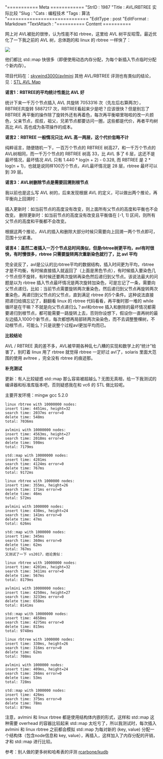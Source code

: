 "=========== Meta ============
"StrID : 1987
"Title : AVL/RBTREE 实际比较
"Slug  : 
"Cats  : 编程技术
"Tags  : 算法
"=============================
"EditType   : post
"EditFormat : Markdown
"TextAttach : 
"========== Content ==========

网上对 AVL被批的很惨，认为性能不如 rbtree，这里给 AVL 树平反昭雪。最近优化了一下我之前的 AVL 树，总体跑的和 linux 的 rbtree 一样快了：

![](http://skywind3000.github.io/word/images/avl/compare.png)

他们都比 std::map 快很多（即便使用动态内存分配，为每个新插入节点临时分配个新内存）。

项目代码在：[skywind3000/avlmini](https://github.com/skywind3000/avlmini)
其他 AVL/RBTREE 评测也有类似的结论，见：[STL AVL Map](http://stlavlmap.sourceforge.net/)


**谣言1：RBTREE的平均统计性能比 AVL 好**

统计下来一千万个节点插入 AVL 共旋转 7053316 次（先左后右算两次），RBTREE共旋转 5887217 次，RBTREE看起来少是吧？应该很快？但是别忘了 RBTREE 再平衡的操作除了旋转外还有再着色，每次再平衡噼里啪啦的改一片颜色，父亲节点，叔叔，祖父，兄弟节点都要访问一圈，这些都是代价，再者平均树高比 AVL 高也成为各项操作的成本。

**谣言2：RBTREE 一般情况只比 AVL 高一两层，这个代价忽略不计**

纯粹谣言，随便随机一下，一百万个节点的 RBTREE 树高27，和一千万个节点的 AVL树相同，而一千万个节点的 RBTREE 树高 33，比 AVL 多了 6 层，这还不是最坏情况，最坏情况 AVL 只有 1.440 * log(n + 2) - 0.328, 而 RBTREE 是 2 * log(n + 1)，也就是说同样100万个节点，AVL最坏情况是 28 层，rbtree 最坏可以到 39 层。



**谣言3：AVL树删除节点是需要回溯到根节点**

我以前也是这么写 AVL 树的，后来发现根据 AVL 的定义，可以做出两个推论，再平衡向上回溯时：

插入更新时：如当前节点的高度没有改变，则上面所有父节点的高度和平衡也不会改变。
删除更新时：如当前节点的高度没有改变且平衡值在 [-1, 1] 区间，则所有父节点的高度和平衡都不会改变。

根据这两个推论，AVL的插入和删除大部分时候只需要向上回溯一两个节点即可，范围十分紧凑。


**谣言4：虽然二者插入一万个节点总时间类似，但是rbtree树更平均，avl有时很快，有时慢很多，rbtree 只需要旋转两次重新染色就行了，比 avl 平均**

完全说反了，avl是公认的比rbtree平均的数据结构，插入时间更为平均，rbtree才是不均衡，有时候直接插入就返回了（上面是黑色节点），有时候插入要染色几个节点但不旋转，有时候还要两次旋转再染色然后递归到父节点。该说法最大的问题是以为 rbtree 插入节点最坏情况是两次旋转加染色，可是忘记了一条，需要向父节点递归，比如：当前节点需要旋转两次重染色，然后递归到父节点再旋转两次重染色，再递归到父节点的父节点，直到满足 rbtree 的5个条件。这种说法直接把递归给搞忘记了，翻翻看 linux 的 rbtree 代码看看，再平衡时那一堆的 while 循环是在干嘛？不就是向父节点递归么？avl和rbtree 插入和删除的最坏情况都需要递归到根节点，都可能需要一路旋转上去，否则你设想下，假设你一直再树的最左边插入1000个新节点，每次都想再局部转两次染染色，而不去调整整棵树，不动根节点，可能么？只是说整个过程avl更加平均而已。



**比较结论**

<!--more-->

AVL / RBTREE 真的差不多，AVL被早期各种乱七八糟的实现和数学上的“统计”给害了，别盯着 linux 用了 rbtree 就觉得 rbtree 一定好过 avl了，solaris 里面大范围的使用 avltree ，完全没有 rbtree 的痕迹那。


**补充测试**

更新：有人比较疑惑 std::map 那么容易被超越么？无图无真相，给一下我测试的编译器和标准库版本吧，否则疑惑我在和 vc6 的 STL 做比较呢。


主要开发环境：mingw gcc 5.2.0 

```
linux rbtree with 10000000 nodes:
insert time: 4451ms, height=32
search time: 2037ms error=0
delete time: 548ms
total: 7036ms

avlmini with 10000000 nodes:
insert time: 4563ms, height=27
search time: 2018ms error=0
delete time: 598ms
total: 7179ms

std::map with 10000000 nodes:
insert time: 4281ms
search time: 4124ms error=0
delete time: 767ms
total: 9172ms

linux rbtree with 1000000 nodes:
insert time: 355ms, height=26
search time: 171ms error=0
delete time: 46ms
total: 572ms

avlmini with 1000000 nodes:
insert time: 438ms, height=24
search time: 141ms error=0
delete time: 47ms
total: 626ms

std::map with 1000000 nodes:
insert time: 345ms
search time: 360ms error=0
delete time: 62ms
total: 767ms
又测试了一下 vs2017，结论类似：

linux rbtree with 10000000 nodes:
insert time: 4201ms, height=32
search time: 3411ms error=0
delete time: 567ms
total: 8179ms

avlmini with 10000000 nodes:
insert time: 4250ms, height=27
search time: 3233ms error=0
delete time: 658ms
total: 8141ms

std::map with 10000000 nodes:
insert time: 4658ms
search time: 4275ms error=0
delete time: 815ms
total: 9748ms

linux rbtree with 1000000 nodes:
insert time: 330ms, height=26
search time: 316ms error=0
delete time: 62ms
total: 708ms

avlmini with 1000000 nodes:
insert time: 409ms, height=24
search time: 266ms error=0
delete time: 53ms
total: 728ms

std::map with 1000000 nodes:
insert time: 426ms
search time: 375ms error=0
delete time: 78ms
total: 879ms
```

注意，avlmini 和  linux rbtree 都是使用结构体内嵌的形式，这样和 std::map 这种需要 overhead 的容器比较起来 std::map 太吃亏了，所以我测试时，每次插入 avlmini 和 linux rbtree 之前都会模拟 std::map 为每对新的 (key, value) 分配一个结构体（包含node信息和 key, value），再插入，这样加入了内存分配的开销，才和 std::map 进行比较。

参考：别人做的更多树和哈希表的评测 [rcarbone/kudb](https://github.com/rcarbone/kudb)

